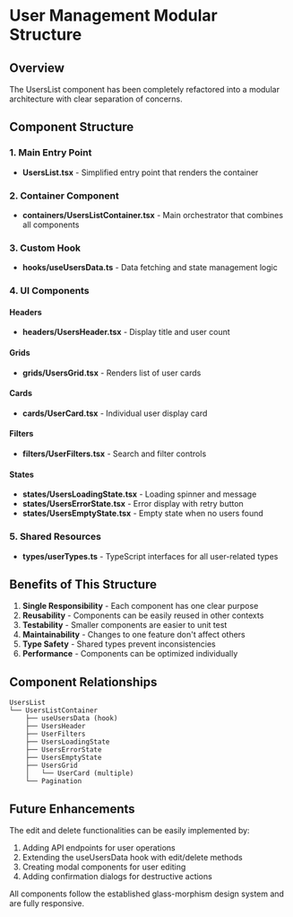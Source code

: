 # User Management Modular Structure

## Overview

The UsersList component has been completely refactored into a modular architecture with clear separation of concerns.

## Component Structure

### 1. Main Entry Point

- **UsersList.tsx** - Simplified entry point that renders the container

### 2. Container Component

- **containers/UsersListContainer.tsx** - Main orchestrator that combines all components

### 3. Custom Hook

- **hooks/useUsersData.ts** - Data fetching and state management logic

### 4. UI Components

#### Headers

- **headers/UsersHeader.tsx** - Display title and user count

#### Grids

- **grids/UsersGrid.tsx** - Renders list of user cards

#### Cards

- **cards/UserCard.tsx** - Individual user display card

#### Filters

- **filters/UserFilters.tsx** - Search and filter controls

#### States

- **states/UsersLoadingState.tsx** - Loading spinner and message
- **states/UsersErrorState.tsx** - Error display with retry button
- **states/UsersEmptyState.tsx** - Empty state when no users found

### 5. Shared Resources

- **types/userTypes.ts** - TypeScript interfaces for all user-related types

## Benefits of This Structure

1. **Single Responsibility** - Each component has one clear purpose
2. **Reusability** - Components can be easily reused in other contexts
3. **Testability** - Smaller components are easier to unit test
4. **Maintainability** - Changes to one feature don't affect others
5. **Type Safety** - Shared types prevent inconsistencies
6. **Performance** - Components can be optimized individually

## Component Relationships

```
UsersList
└── UsersListContainer
    ├── useUsersData (hook)
    ├── UsersHeader
    ├── UserFilters
    ├── UsersLoadingState
    ├── UsersErrorState
    ├── UsersEmptyState
    ├── UsersGrid
    │   └── UserCard (multiple)
    └── Pagination
```

## Future Enhancements

The edit and delete functionalities can be easily implemented by:

1. Adding API endpoints for user operations
2. Extending the useUsersData hook with edit/delete methods
3. Creating modal components for user editing
4. Adding confirmation dialogs for destructive actions

All components follow the established glass-morphism design system and are fully responsive.
